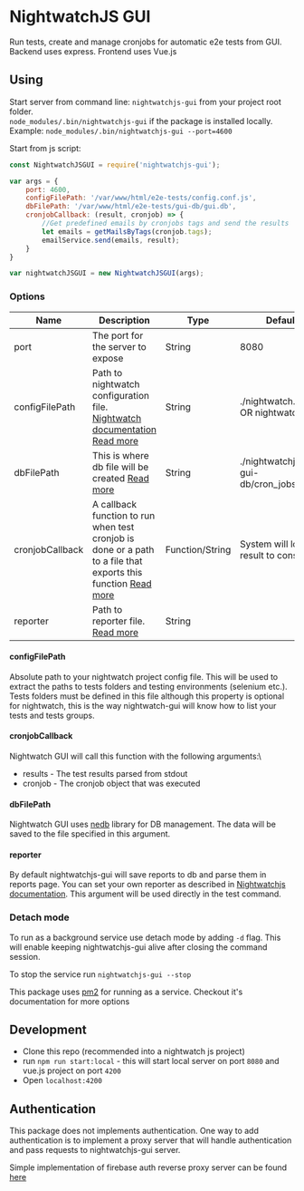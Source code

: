 # NightwatchJS GUI

Run tests, create and manage cronjobs for automatic e2e tests from GUI.
Backend uses express.
Frontend uses Vue.js

## Using

Start server from command line: `nightwatchjs-gui` from your project root folder.\
`node_modules/.bin/nightwatchjs-gui` if the package is installed locally.\
Example:
`node_modules/.bin/nightwatchjs-gui --port=4600`

Start from js script: 
```javascript
const NightwatchJSGUI = require('nightwatchjs-gui');

var args = {
    port: 4600,
    configFilePath: '/var/www/html/e2e-tests/config.conf.js',
    dbFilePath: '/var/www/html/e2e-tests/gui-db/gui.db',
    cronjobCallback: (result, cronjob) => {
        //Get predefined emails by cronjobs tags and send the results
        let emails = getMailsByTags(cronjob.tags);
        emailService.send(emails, result);
    }
}

var nightwatchJSGUI = new NightwatchJSGUI(args);
```

### Options
**Name**|**Description**|**Type**|**Default**
-----|-----|-----|-----
port|The port for the server to expose|String|8080
configFilePath|Path to nightwatch configuration file. [Nightwatch documentation](https://nightwatchjs.org/gettingstarted/configuration/) [Read more](#configFilePath)|String|./nightwatch.conf.js OR nightwatch.json
dbFilePath|This is where db file will be created [Read more](#dbFilePath)|String|./nightwatchjs-gui-db/cron\_jobs.db
cronjobCallback|A callback function to run when test cronjob is done or a path to a file that exports this function [Read more](#cronjobCallback)|Function/String|System will log the result to console
reporter|Path to reporter file. [Read more](#reporter)|String||

#### <a name="configFilePath"></a>configFilePath
Absolute path to your nightwatch project config file. This will be used to extract the paths to tests folders and testing environments (selenium etc.). Tests folders must be defined in this file although this property is optional for nightwatch, this is the way nightwatch-gui will know how to list your tests and tests groups.

#### <a name="cronjobCallback"></a>cronjobCallback
Nightwatch GUI will call this function with the following arguments:\
* results - The test results parsed from stdout
* cronjob - The cronjob object that was executed

#### <a name="dbFilePath"></a>dbFilePath
Nightwatch GUI uses [nedb](https://www.npmjs.com/package/nedb) library for DB management. The data will be saved to the file specified in this argument.

#### <a name="reporter"></a>reporter
By default nightwatchjs-gui will save reports to db and parse them in reports page. You can set your own reporter as described in [Nightwatchjs documentation](https://github.com/nightwatchjs/nightwatch-docs/blob/master/guide/extending-nightwatch/custom-reporter.md). This argument will be used directly in the test command.

### Detach mode
To run as a background service use detach mode by adding ```-d``` flag. This will enable keeping nightwatchjs-gui alive after closing the command session.

To stop the service run ```nightwatchjs-gui --stop```

This package uses [pm2](https://www.npmjs.com/package/pm2) for running as a service. Checkout it's documentation for more options

## Development
* Clone this repo (recommended into a nightwatch js project)
* run `npm run start:local` - this will start local server on port `8080` and vue.js project on port `4200`
* Open `localhost:4200`

## Authentication
This package does not implements authentication. One way to add authentication is to implement a proxy server that will handle authentication and pass requests to nightwatchjs-gui server.

Simple implementation of firebase auth reverse proxy server can be found [here](https://github.com/fishondor/simple-firebase-session-cookies-auth-reverse-proxy)